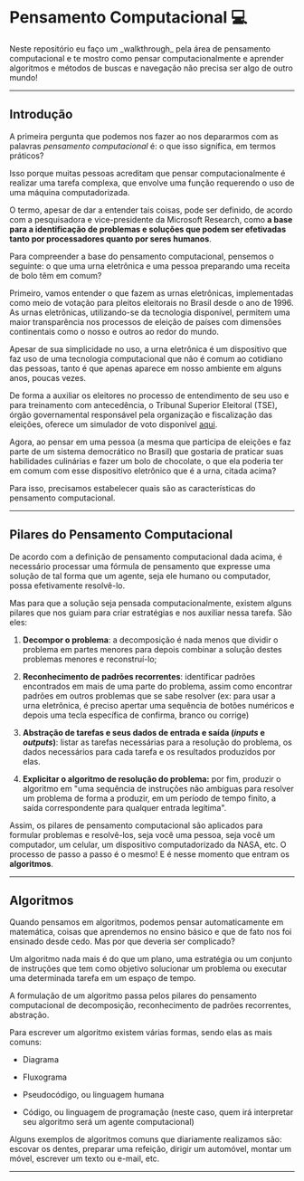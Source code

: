 # Pensamento Computacional :computer:

<p> Neste repositório eu faço um _walkthrough_ pela área de pensamento computacional e te mostro como pensar computacionalmente e aprender algoritmos e métodos de buscas e navegação não precisa ser algo de outro mundo! </p>

___

## Introdução

A primeira pergunta que podemos nos fazer ao nos depararmos com as palavras _pensamento computacional_ é: o que isso significa, em termos práticos? 

Isso porque muitas pessoas acreditam que pensar computacionalmente é realizar uma tarefa complexa, que envolve uma função requerendo o uso de uma máquina computadorizada. 

O termo, apesar de dar a entender tais coisas, pode ser definido, de acordo com a pesquisadora e vice-presidente da Microsoft Research, como **a base para a identificação de problemas e soluções que podem ser efetivadas tanto por processadores quanto por seres humanos**. 

Para compreender a base do pensamento computacional, pensemos o seguinte: o que uma urna eletrônica e uma pessoa preparando uma receita de bolo têm em comum?

Primeiro, vamos entender o que fazem as urnas eletrônicas, implementadas como meio de votação para pleitos eleitorais no Brasil desde o ano de 1996. As urnas eletrônicas, utilizando-se da tecnologia disponível, permitem uma maior transparência nos processos de eleição de países com dimensões continentais como o nosso e outros ao redor do mundo.

Apesar de sua simplicidade no uso, a urna eletrônica é um dispositivo que faz uso de uma tecnologia computacional que não é comum ao cotidiano das pessoas, tanto é que apenas aparece em nosso ambiente em alguns anos, poucas vezes.

De forma a auxiliar os eleitores no processo de entendimento de seu uso e para treinamento com antecedência, o Tribunal Superior Eleitoral (TSE), órgão governamental responsável pela organização e fiscalização das eleições, oferece um simulador de voto disponível [aqui](https://www.tse.jus.br/eleicoes/urna-eletronica/simulacao-de-votacao).

Agora, ao pensar em uma pessoa (a mesma que participa de eleições e faz parte de um sistema democrático no Brasil) que gostaria de praticar suas habilidades culinárias e fazer um bolo de chocolate, o que ela poderia ter em comum com esse dispositivo eletrônico que é a urna, citada acima?

Para isso, precisamos estabelecer quais são as características do pensamento computacional.

____

## Pilares do Pensamento Computacional

De acordo com a definição de pensamento computacional dada acima, é necessário processar uma fórmula de pensamento que expresse uma solução de tal forma que um agente, seja ele humano ou computador, possa efetivamente resolvê-lo.

Mas para que a solução seja pensada computacionalmente, existem alguns pilares que nos guiam para criar estratégias e nos auxiliar nessa tarefa. São eles:

1. **Decompor o problema**: a decomposição é nada menos que dividir o problema em partes menores para depois combinar a solução destes problemas menores e reconstruí-lo;

2. **Reconhecimento de padrões recorrentes**: identificar padrões encontrados em mais de uma parte do problema, assim como encontrar padrões em outros problemas que se sabe resolver (ex: para usar a urna eletrônica, é preciso apertar uma sequência de botões numéricos e depois uma tecla específica de confirma, branco ou corrige)

3. **Abstração de tarefas e seus dados de entrada e saída (_inputs_ e _outputs_)**: listar as tarefas necessárias para a resolução do problema, os dados necessários para cada tarefa e os resultados produzidos por elas.

4. **Explicitar o algoritmo de resolução do problema:** por fim, produzir o algoritmo em "uma sequência de instruções não ambíguas para resolver um problema de forma a produzir, em um período de tempo finito, a saída correspondente para qualquer entrada legítima". 



Assim, os pilares de pensamento computacional são aplicados para formular problemas e resolvê-los, seja você uma pessoa, seja você um computador, um celular, um dispositivo computadorizado da NASA, etc. O processo de passo a passo é o mesmo! E é nesse momento que entram os **algoritmos**.

____

## Algoritmos

Quando pensamos em algoritmos, podemos pensar automaticamente em matemática, coisas que aprendemos no ensino básico e que de fato nos foi ensinado desde cedo. Mas por que deveria ser complicado?

Um algoritmo nada mais é do que um plano, uma estratégia ou um conjunto de instruções que tem como objetivo solucionar um problema ou executar uma determinada tarefa em um espaço de tempo. 

A formulação de um algoritmo passa pelos pilares do pensamento computacional de decomposição, reconhecimento de padrões recorrentes, abstração.

Para escrever um algoritmo existem várias formas, sendo elas as mais comuns:

+ Diagrama

+ Fluxograma

+ Pseudocódigo, ou linguagem humana

+ Código, ou linguagem de programação (neste caso, quem irá interpretar seu algoritmo será um agente computacional)

Alguns exemplos de algoritmos comuns que diariamente realizamos são: escovar os dentes, preparar uma refeição, dirigir um automóvel, montar um móvel, escrever um texto ou e-mail, etc. 

___


